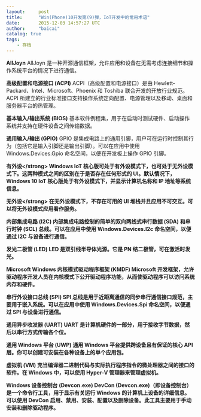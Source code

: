 ```yaml
---
layout:     post
title:      "Win(Phone)10开发第(9)弹，IoT开发中的常用术语"
date:       2015-12-03 14:57:27 UTC
author:     "baicai"
catalog: true
tags:
    - 存档
---
```


<strong>AllJoyn</strong>
AllJoyn 是一种开源通信框架，允许应用和设备在无需考虑连接细节和操作系统平台的情况下进行通信。

<strong>高级配置和电源接口 (ACPI)</strong>
ACPI（高级配置和电源接口）是由 Hewlett-Packard、Intel、Microsoft、Phoenix 和 Toshiba 联合开发的开放行业规范。ACPI 所建立的行业标准接口支持操作系统定向配置、电源管理以及移动、桌面和服务器平台的热管理。

<strong>基本输入/输出系统 (BIOS)</strong>
基本软件例程集，用于在启动时测试硬件、启动操作系统并支持在硬件设备之间传输数据。

<strong>通用输入/输出 (GPIO)</strong>
GPIO 是集成电路上的通用引脚，用户可在运行时控制其行为（包括它是输入引脚还是输出引脚）。可以在应用中使用 Windows.Devices.Gpio 命名空间，以便在开发板上操作 GPIO 引脚。

<strong>有外设&lt;/strong>
Windows IoT 核心版可处于有外设模式下，也可处于无外设模式下。这两种模式之间的区别在于是否存在任何形式的 UI。默认情况下，Windows 10 IoT 核心版处于有外设模式下，并显示计算机名称和 IP 地址等系统信息。

<strong>无外设&lt;/strong>
在无外设模式下，不存在可用的 UI 堆栈并且应用不可交互。可以将无外设模式应用看作服务。

<strong>内部集成电路 (I2C)</strong>
内部集成电路控制的简单的双向两线式串行数据 (SDA) 和串行时钟 (SCL) 总线。可以在应用中使用 Windows.Devices.I2c 命名空间，以便通过 I2C 与设备进行通信。

<strong>发光二极管 (LED)</strong>
LED 是双引线半导体光源。它是 PN 结二极管，可在激活时发光。

<strong>Microsoft Windows 内核模式驱动程序框架 (KMDF)</strong>
Microsoft 开发框架，允许驱动程序开发人员在内核模式下公开驱动程序功能，从而使驱动程序可以访问系统内存和硬件。

<strong>串行外设接口总线 (SPI)</strong>
SPI 总线是用于近距离通信的同步串行通信接口规范，主要用于嵌入系统。可以在应用中使用 Windows.Devices.Spi 命名空间，以便通过 SPI 与设备进行通信。

<strong>通用异步收发器 (UART)</strong>
UART 是计算机硬件的一部分，用于接收字节数据，然后以串行方式传输各个位。

<strong>通用 Windows 平台 (UWP)</strong>
通用 Windows 平台提供跨设备且有保证的核心 API 层。你可以创建可安装在各种设备上的单个应用包。

<strong>虚拟机 (VM)</strong>
充当编译器二进制代码与实际执行程序指令的微处理器之间的接口的软件。在 Windows 中，可以使用 Hyper-V 管理器来管理虚拟机。

<strong>Windows 设备控制台 (Devcon.exe)</strong>
DevCon (Devcon.exe)（即设备控制台）是一个命令行工具，用于显示有关运行 Windows 的计算机上设备的详细信息。可以使用 DevCon 启用、禁用、安装、配置以及删除设备。此工具主要用于手动安装和删除驱动程序。